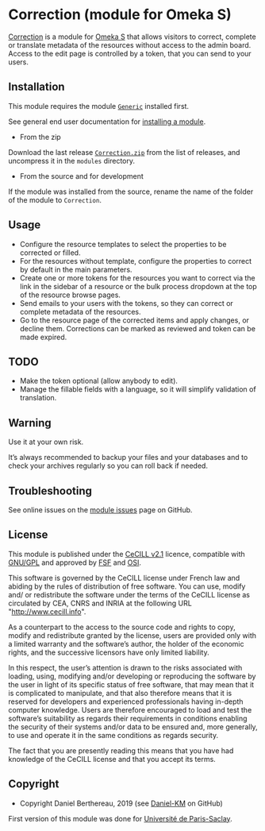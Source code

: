 Correction (module for Omeka S)
===============================

[Correction] is a module for [Omeka S] that allows visitors to correct, complete
or translate metadata of the resources without access to the admin board. Access
to the edit page is controlled by a token, that you can send to your users.


Installation
------------

This module requires the module [`Generic`] installed first.

See general end user documentation for [installing a module].

* From the zip

Download the last release [`Correction.zip`] from the list of releases, and
uncompress it in the `modules` directory.

* From the source and for development

If the module was installed from the source, rename the name of the folder of
the module to `Correction`.


Usage
-----

- Configure the resource templates to select the properties to be corrected or
  filled.
- For the resources without template, configure the properties to correct by
  default in the main parameters.
- Create one or more tokens for the resources you want to correct via the link
  in the sidebar of a resource or the bulk process dropdown at the top of the
  resource browse pages.
- Send emails to your users with the tokens, so they can correct or complete
  metadata of the resources.
- Go to the resource page of the corrected items and apply changes, or decline
  them. Corrections can be marked as reviewed and token can be made expired.


TODO
----

- Make the token optional (allow anybody to edit).
- Manage the fillable fields with a language, so it will simplify validation of
  translation.


Warning
-------

Use it at your own risk.

It’s always recommended to backup your files and your databases and to check
your archives regularly so you can roll back if needed.


Troubleshooting
---------------

See online issues on the [module issues] page on GitHub.


License
-------

This module is published under the [CeCILL v2.1] licence, compatible with
[GNU/GPL] and approved by [FSF] and [OSI].

This software is governed by the CeCILL license under French law and abiding by
the rules of distribution of free software. You can use, modify and/ or
redistribute the software under the terms of the CeCILL license as circulated by
CEA, CNRS and INRIA at the following URL "http://www.cecill.info".

As a counterpart to the access to the source code and rights to copy, modify and
redistribute granted by the license, users are provided only with a limited
warranty and the software’s author, the holder of the economic rights, and the
successive licensors have only limited liability.

In this respect, the user’s attention is drawn to the risks associated with
loading, using, modifying and/or developing or reproducing the software by the
user in light of its specific status of free software, that may mean that it is
complicated to manipulate, and that also therefore means that it is reserved for
developers and experienced professionals having in-depth computer knowledge.
Users are therefore encouraged to load and test the software’s suitability as
regards their requirements in conditions enabling the security of their systems
and/or data to be ensured and, more generally, to use and operate it in the same
conditions as regards security.

The fact that you are presently reading this means that you have had knowledge
of the CeCILL license and that you accept its terms.


Copyright
---------

* Copyright Daniel Berthereau, 2019 (see [Daniel-KM] on GitHub)

First version of this module was done for [Université de Paris-Saclay].


[Correction]: https://github.com/Daniel-KM/Omeka-S-module-Correction
[Omeka S]: https://omeka.org/s
[`Generic`]: https://github.com/Daniel-KM/Omeka-S-module-Generic
[`Correction.zip`]: https://github.com/Daniel-KM/Omeka-S-module-Correction/releases
[Installing a module]: http://dev.omeka.org/docs/s/user-manual/modules/#installing-modules
[module issues]: https://github.com/Daniel-KM/Omeka-S-module-Correction/issues
[CeCILL v2.1]: https://www.cecill.info/licences/Licence_CeCILL_V2.1-en.html
[GNU/GPL]: https://www.gnu.org/licenses/gpl-3.0.html
[FSF]: https://www.fsf.org
[OSI]: http://opensource.org
[Université de Paris-Saclay]: https://www.universite-paris-saclay.fr
[Daniel-KM]: https://github.com/Daniel-KM "Daniel Berthereau"
